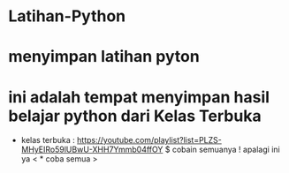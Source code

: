 # Latihan-Python
# menyimpan latihan pyton
# ini adalah tempat menyimpan hasil belajar python dari Kelas Terbuka
* kelas terbuka : https://youtube.com/playlist?list=PLZS-MHyEIRo59lUBwU-XHH7Ymmb04ffOY
$ cobain semuanya 
! apalagi ini ya
< * coba semua >